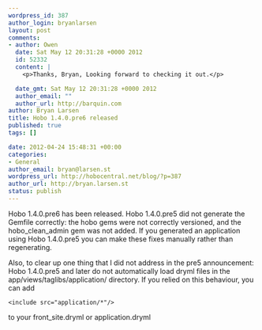 ```yaml
--- 
wordpress_id: 387
author_login: bryanlarsen
layout: post
comments: 
- author: Owen
  date: Sat May 12 20:31:28 +0000 2012
  id: 52332
  content: |
    <p>Thanks, Bryan, Looking forward to checking it out.</p>

  date_gmt: Sat May 12 20:31:28 +0000 2012
  author_email: ""
  author_url: http://barquin.com
author: Bryan Larsen
title: Hobo 1.4.0.pre6 released
published: true
tags: []

date: 2012-04-24 15:48:31 +00:00
categories: 
- General
author_email: bryan@larsen.st
wordpress_url: http://hobocentral.net/blog/?p=387
author_url: http://bryan.larsen.st
status: publish
---
```

Hobo 1.4.0.pre6 has been released.   Hobo 1.4.0.pre5 did not generate the Gemfile correctly: the hobo gems were not correctly versioned, and the hobo\_clean\_admin gem was not added.   If you generated an application using Hobo 1.4.0.pre5 you can make these fixes manually rather than regenerating.

Also, to clear up one thing that I did not address in the pre5 announcement:  Hobo 1.4.0.pre5 and later do not automatically load dryml files in the app/views/taglibs/application/ directory.   If you relied on this behaviour, you can add

    <include src="application/*"/>

to your front_site.dryml or application.dryml
